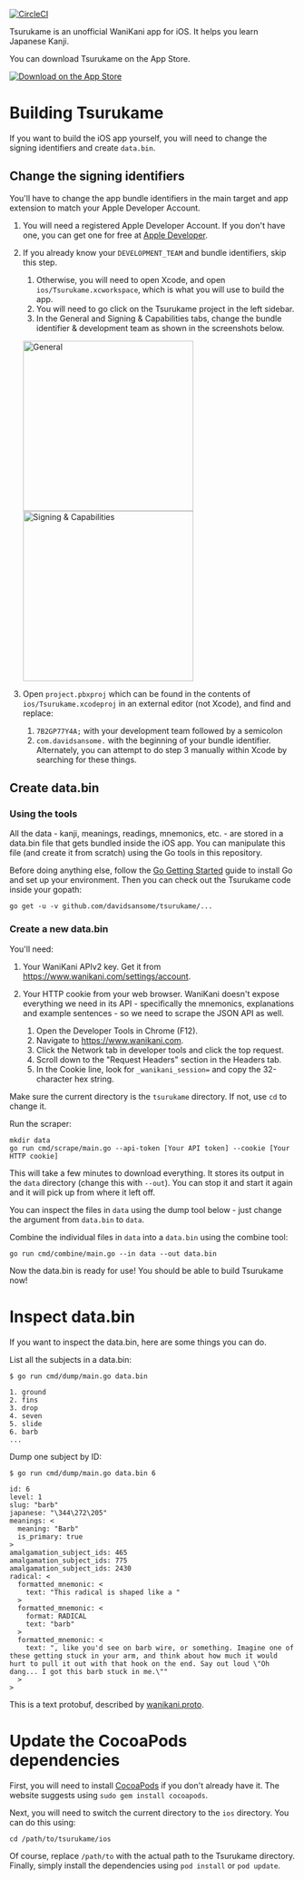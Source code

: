 [![CircleCI](https://circleci.com/gh/davidsansome/tsurukame.svg?style=shield)](https://circleci.com/gh/davidsansome/tsurukame)

Tsurukame is an unofficial WaniKani app for iOS.  It helps you learn Japanese Kanji.

You can download Tsurukame on the App Store.

[![Download on the App Store](https://devimages-cdn.apple.com/app-store/marketing/guidelines/images/badge-example-preferred.png)](https://itunes.apple.com/us/app/tsurukame-for-wanikani/id1367114761)

# Building Tsurukame

If you want to build the iOS app yourself, you will need to change the signing identifiers and create `data.bin`.

## Change the signing identifiers
You'll have to change the app bundle identifiers in the main target and app extension to match your Apple Developer Account.

1. You will need a registered Apple Developer Account. If you don't have one, you can get one for free at [Apple Developer](https://developer.apple.com/account/).
2. If you already know your `DEVELOPMENT_TEAM` and bundle identifiers, skip this step.
	1. Otherwise, you will need to open Xcode, and open `ios/Tsurukame.xcworkspace`, which is what you will use to build the app.
	2. You will need to go click on the Tsurukame project in the left sidebar.
	3. In the General and Signing & Capabilities tabs, change the bundle identifier & development team as shown in the screenshots below.
    
    <img width="300" alt="General" src="https://user-images.githubusercontent.com/46784000/72098368-ed64e980-32e3-11ea-8cee-e1837d993269.PNG"><img width="300" alt="Signing & Capabilities" src="https://user-images.githubusercontent.com/46784000/72098370-ed64e980-32e3-11ea-83a9-1783a94213d5.PNG">
3. Open `project.pbxproj` which can be found in the contents of `ios/Tsurukame.xcodeproj` in an external editor (not Xcode), and find and replace:
	1. `7B2GP77Y4A;` with your development team followed by a semicolon
	2. `com.davidsansome.` with the beginning of your bundle identifier.
Alternately, you can attempt to do step 3 manually within Xcode by searching for these things.

## Create data.bin

### Using the tools

All the data - kanji, meanings, readings, mnemonics, etc. - are stored in a data.bin file that gets bundled inside the iOS app.  You can manipulate this file (and create it from scratch) using the Go tools in this repository.

Before doing anything else, follow the [Go Getting Started](https://golang.org/doc/install) guide to install Go and set up your environment.  Then you can check out the Tsurukame code inside your gopath:

    go get -u -v github.com/davidsansome/tsurukame/...

### Create a new data.bin

You'll need:

1. Your WaniKani APIv2 key.  Get it from https://www.wanikani.com/settings/account.
2. Your HTTP cookie from your web browser.  WaniKani doesn't expose everything we need in its API - specifically the mnemonics, explanations and example sentences - so we need to scrape the JSON API as well.

    1. Open the Developer Tools in Chrome (F12).
    2. Navigate to https://www.wanikani.com.
    3. Click the Network tab in developer tools and click the top request.
    4. Scroll down to the "Request Headers" section in the Headers tab.
    5. In the Cookie line, look for `_wanikani_session=` and copy the 32-character hex string.

Make sure the current directory is the `tsurukame` directory. If not, use `cd` to change it.

Run the scraper:

    mkdir data
    go run cmd/scrape/main.go --api-token [Your API token] --cookie [Your HTTP cookie]

This will take a few minutes to download everything.  It stores its output in the `data` directory (change this with `--out`).  You can stop it and start it again and it will pick up from where it left off.

You can inspect the files in `data` using the dump tool below - just change the argument from `data.bin` to `data`.

Combine the individual files in `data` into a `data.bin` using the combine tool:

    go run cmd/combine/main.go --in data --out data.bin

Now the data.bin is ready for use! You should be able to build Tsurukame now!

# Inspect data.bin
If you want to inspect the data.bin, here are some things you can do.

List all the subjects in a data.bin:

```
$ go run cmd/dump/main.go data.bin

1. ground
2. fins
3. drop
4. seven
5. slide
6. barb
...
```

Dump one subject by ID:

```
$ go run cmd/dump/main.go data.bin 6

id: 6
level: 1
slug: "barb"
japanese: "\344\272\205"
meanings: <
  meaning: "Barb"
  is_primary: true
>
amalgamation_subject_ids: 465
amalgamation_subject_ids: 775
amalgamation_subject_ids: 2430
radical: <
  formatted_mnemonic: <
    text: "This radical is shaped like a "
  >
  formatted_mnemonic: <
    format: RADICAL
    text: "barb"
  >
  formatted_mnemonic: <
    text: ", like you'd see on barb wire, or something. Imagine one of these getting stuck in your arm, and think about how much it would hurt to pull it out with that hook on the end. Say out loud \"Oh dang... I got this barb stuck in me.\""
  >
>
```

This is a text protobuf, described by [wanikani.proto](https://github.com/davidsansome/tsurukame/blob/master/proto/wanikani.proto).

# Update the CocoaPods dependencies
First, you will need to install [CocoaPods](https://cocoapods.org) if you don't already have it. The website suggests using `sudo gem install cocoapods`.

Next, you will need to switch the current directory to the `ios` directory. You can do this using:

	cd /path/to/tsurukame/ios

Of course, replace `/path/to` with the actual path to the Tsurukame directory.
Finally, simply install the dependencies using `pod install` or `pod update`.

